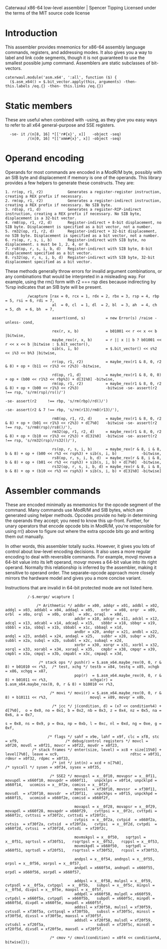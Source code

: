 Caterwaul x86-64 low-level assembler | Spencer Tipping
Licensed under the terms of the MIT source code license

# Introduction

This assembler provides mnemonics for x86-64 assembly language commands, registers, and addressing modes. It also gives you a way to label and link code segments, though it is not guaranteed
to use the smallest possible jump command. Assemblers are static subclasses of bit-vectors.

    caterwaul.module('asm.x64', ':all', function ($) {
      ($.asm_x64() = $.bit_vector.apply(this, arguments) -then- this.labels /eq.{} -then- this.links /eq.{})

# Static members

These are useful when combined with -using, as they give you easy ways to refer to all x64 general-purpose and SSE registers.

      -se- it /(n[8, 16] *[['r#{x}', x]]   -object -seq)
              /(n[0, 16] *[['xmm#{x}', x]] -object -seq)

# Operand encoding

Operands for most commands are encoded in a ModR/M byte, possibly with an SIB byte and displacement if memory is one of the operands. This library provides a few helpers to generate these
constructs. They are:

    1. rr(op, r1, r2)           Generates a register-register instruction, creating a REX prefix if necessary.
    2. rm(op, r1, r2)           Generates a register-indirect instruction, creating a REX prefix if necessary. No SIB byte.
    3. rd(op, r1, d)            Generates a register-RIP-indirect instruction, creating a REX prefix if necessary. No SIB byte, displacement is a 32-bit vector.
    4. rm8(op, r1, r2, d)       Register-indirect + 8-bit displacement, no SIB byte. Displacement is specified as a bit vector, not a number.
    5. rm32(op, r1, r2, d)      Register-indirect + 32-bit displacement, no SIB byte. Displacement is specified as a bit vector, not a number.
    6. rs(op, r, s, i, b)       Register-indirect with SIB byte, no displacement. s must be 1, 2, 4, or 8.
    7. rs8(op, r, s, i, b, d)   Register-indirect with SIB byte, 8-bit displacement specified as a bit vector.
    8. rs32(op, r, s, i, b, d)  Register-indirect with SIB byte, 32-bit displacement specified as a bit vector.

These methods generally throw errors for invalid argument combinations, or any combinations that would be interpreted in a misleading way. For example, using the rm() form with r2 === rsp dies
because indirecting by %rsp indicates that an SIB byte will be present.

              /wcapture [rax = 0, rcx = 1, rdx = 2, rbx = 3, rsp = 4, rbp = 5, rsi = 6, rdi = 7,
                         al  = 0, cl  = 1, dl  = 2, bl  = 3, ah  = 4, ch  = 5, dh  = 6, bh  = 7,

                         assert(cond, s)         = new Error(s) /raise -unless- cond,

                         rex(r, x, b)            = b01001 << r << x << b |bitwise,
                         maybe_rex(r, x, b)      = r || x || b ? b01001 << r << x << b |bitwise : $.bit_vector(),
                         sib(s, i, b)            = $.bit_vector() << s%2 << i%3 << b%3 |bitwise,

                         rr(op, r1, r2)          = maybe_rex(r1 & 8, 0, r2 & 8) + op + (b11 << r1%3 << r2%3) -bitwise,

                         rd(op, r1, d)           = maybe_rex(r1 & 8, 0, 0)      + op + (b00 << r1%3 << rbp%3) + d[31%0] -bitwise,
                         rm(op, r1, r2)          = maybe_rex(r1 & 8, 0, r2 & 8) + op + (b00 << r1%3 << r2%3)            -bitwise -se- assert(r2     !== rsp, 's/rm(rsp)/rs()/')
                                                                                                                                 -se- assert(r2     !== rbp, 's/rm(rbp)/rd()/')
                                                                                                                                 -se- assert(r2 & 7 !== rbp, 's/rm(r13)/rm8(r13)/'),

                         rm8(op, r1, r2, d)      = maybe_rex(r1 & 8, 0, r2 & 8) + op + (b01 << r1%3 << r2%3) + d[7%0]   -bitwise -se- assert(r2     !== rsp, 's/rm8(rsp)/rs8()/'),
                         rm32(op, r1, r2, d)     = maybe_rex(r1 & 8, 0, r2 & 8) + op + (b10 << r1%3 << r2%3) + d[31%0]  -bitwise -se- assert(r2     !== rsp, 's/rm32(rsp)/rs32()/'),

                         rs(op, r, s, i, b)      = maybe_rex(r & 8, i & 8, b & 8) + op + (b00 << r%3 << rsp%3) + sib(s, i, b)           -bitwise,
                         rs8(op, r, s, i, b, d)  = maybe_rex(r & 8, i & 8, b & 8) + op + (b01 << r%3 << rsp%3) + sib(s, i, b) + d[7%0]  -bitwise,
                         rs32(op, r, s, i, b, d) = maybe_rex(r & 8, i & 8, b & 8) + op + (b10 << r%3 << rsp%3) + sib(s, i, b) + d[31%0] -bitwise]

# Assembler commands

These are encoded minimally as mnemonics for the opcode segment of the command. Many commands use ModR/M and SIB bytes, which are generated using helper methods. Opcodes provide no help in
determining the operands they accept; you need to know this up-front. Further, for unary operators that encode opcode bits in ModR/M, you're responsible for using rr() above to figure out
where the extra opcode bits go and writing them out manually.

In other words, this assembler totally sucks. However, it gives you lots of control about low-level encoding decisions. It also uses a more regular encoding to deal with reversible commands.
For example, movql moves a 64-bit value into its left operand, movqr moves a 64-bit value into its right operand. Normally this relationship is inferred by the assembler, making it sensitive
to operand order. The separate-opcode approach more closely mirrors the hardware model and gives you a more concise variant.

Instructions that are invalid in 64-bit protected mode are not listed here.

              /-$.merge/ wcapture [

                  /* Arithmetic */ addbr = x00, addqr = x01, addbl = x02, addql = x03, addabl = x04, addaql = x05,   orbr  = x08, orqr  = x09, orbl  = x0a, orql  = x0b, orabl  = x0c, oraql  = x0d,
                                   adcbr = x10, adcqr = x11, adcbl = x12, adcql = x13, adcabl = x14, adcaql = x15,   sbbbr = x18, sbbqr = x19, sbbbl = x1a, sbbql = x1b, sbbabl = x1c, sbbaql = x1d,
                                   andbr = x20, andqr = x21, andbl = x22, andql = x23, andabl = x24, andaql = x25,   subbr = x28, subqr = x29, subbl = x2a, subql = x2b, subabl = x2c, subaql = x2d,
                                   xorbr = x30, xorqr = x31, xorbl = x32, xorql = x33, xorabl = x34, xoraql = x35,   cmpbr = x38, cmpqr = x39, cmpbl = x3a, cmpql = x3b, cmpabl = x3c, cmpaql = x3d,

                   /* stack ops */ push(r) = $.asm_x64.maybe_rex(0, 0, r & 8) + b01010 << r%3,  /* test, xchg */ testb = x84, testq = x85, xchgb = x86, xchgq = x87,
                                   pop(r)  = $.asm_x64.maybe_rex(0, 0, r & 8) + b01011 << r%3,                   xchga(r) = $.asm_x64.maybe_rex(0, 0, r & 8) + b10010 << r%3,

                        /* movi */ movi(r) = $.asm_x64.maybe_rex(0, 0, r & 8) + b10111 << r%3,                   movql = x89, movqr = x8b,

                         /* jcc */ j(condition, d) = (x7 << condition%4) + d[7%0],  o = 0x0, no = 0x1, b = 0x2, nb = 0x3, z = 0x4, nz = 0x5, na = 0x6, a = 0x7,
                                                                                    s = 0x8, ns = 0x9, p = 0xa, np = 0xb, l = 0xc, nl = 0xd, ng = 0xe, g = 0xf,

                       /* flags */ sahf = x9e, lahf = x9f, clc = xf8, stc = xf9,                     /* debug/control registers */ movcl = x0f20, movdl = x0f21, movcr = x0f22, movdr = x0f23,
                /* stack frames */ enter(size, level) = xc8 + size[15%0] + level[7%0], leave = xc9,                                rdtsc = x0f31, rdmsr = x0f32, rdpmc = x0f33,
                         /* int */ int(n) = xcd + n[7%0],                                                            /* syscall */ sysen = x0f34, sysex = x0f35,

                        /* SSE2 */ movupsl = x__0f10, movupsr = x__0f11, movupdl = x660f10, movupdr = x660f11,   unpcklps = x0f14, unpcklpd = x660f14,   ucomiss = x__0f2e, comiss = x__0f2f,
                                   movssl  = xf30f10, movssr  = xf30f11, movsdl  = xf20f10, movsdr  = xf20f11,   unpckhps = x0f15, unpckhpd = x660f15,   ucomisd = x660f2e, comisd = x660f2f,

                                   movapsl = x__0f28, movapsr = x__0f29, movapdl = x660f28, movapdr = x660f29,   cvttpsi = x__0f2c, cvttpdi = x660f2c, cvttssi = xf30f2c, cvttsdi = xf20f2c,
                                   cvtpis  = x__0f2a, cvtpid  = x660f2a, cvtsis  = xf30f2a, cvtsid  = xf20f2a,   cvtpsi  = x__0f2d, cvtpdi  = x660f2d, cvtssi  = xf30f2d, cvtsdi  = xf20f2c,

                                   movmskpsl = x__0f50,   sqrtpsl = x__0f51, sqrtssl = xf30f51,   rsqrtpsl = x__0f52,   rcppsl = x__0f53,
                                   movmskpdl = x660f50,   sqrtpdl = x660f51, sqrtsdl = xf20f51,   rsqrtssl = xf30f52,   rcpssl = xf30f53,

                                   andpsl = x__0f54, andnpsl = x__0f55, orpsl = x__0f56, xorpsl = x__0f57,
                                   andpdl = x660f54, andnpdl = x660f55, orpdl = x660f56, xorpdl = x660f57,

                                   addpsl = x__0f58, mulpsl = x__0f59,   cvtpsdl = x__0f5a, cvtpqsl  = x__0f5b,   subpsl = x__0f5c, minpsl = x__0f5d, divpsl = x__0f5e, maxpsl = x__0f5f,
                                   addpdl = x660f58, mulpdl = x660f59,   cvtpdsl = x660f5a, cvtpqdl  = x660f5b,   subpdl = x660f5c, minpdl = x660f5d, divpdl = x660f5e, maxpdl = x660f5f,
                                   addssl = xf30f58, mulssl = xf30f59,   cvtssdl = xf30f5a, cvttpsql = xf30f5b,   subssl = xf30f5c, minssl = xf30f5d, divssl = xf30f5e, maxssl = xf30f5f,
                                   addsdl = xf20f58, mulsdl = xf20f59,   cvtsdsl = xf20f5a,                       subsdl = xf20f5c, minsdl = xf20f5d, divsdl = xf20f5e, maxsdl = xf20f5f,

                        /* cmov */ cmovl(condition) = x0f4 << condition%4, bitwise]});